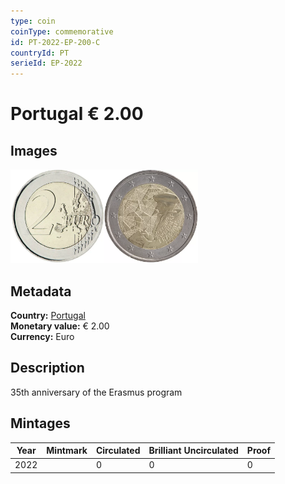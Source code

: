 ```yaml
---
type: coin
coinType: commemorative
id: PT-2022-EP-200-C
countryId: PT
serieId: EP-2022
---
```


# Portugal € 2.00

## Images

<img src="../../Images/common-2007-200.webp" height="150" alt="Front image"><img src="Images/PT-2022-200.webp" height="150" alt="Back image">

## Metadata

**Country:** [Portugal](../../Countries/Portugal/index.md)\
**Monetary value:** € 2.00\
**Currency:** Euro

## Description

35th anniversary of the Erasmus program

## Mintages

| Year | Mintmark | Circulated | Brilliant Uncirculated | Proof |
| ---- | -------- | ---------- | ---------------------- | ----- |
| 2022 |          | 0          | 0                      | 0     |

